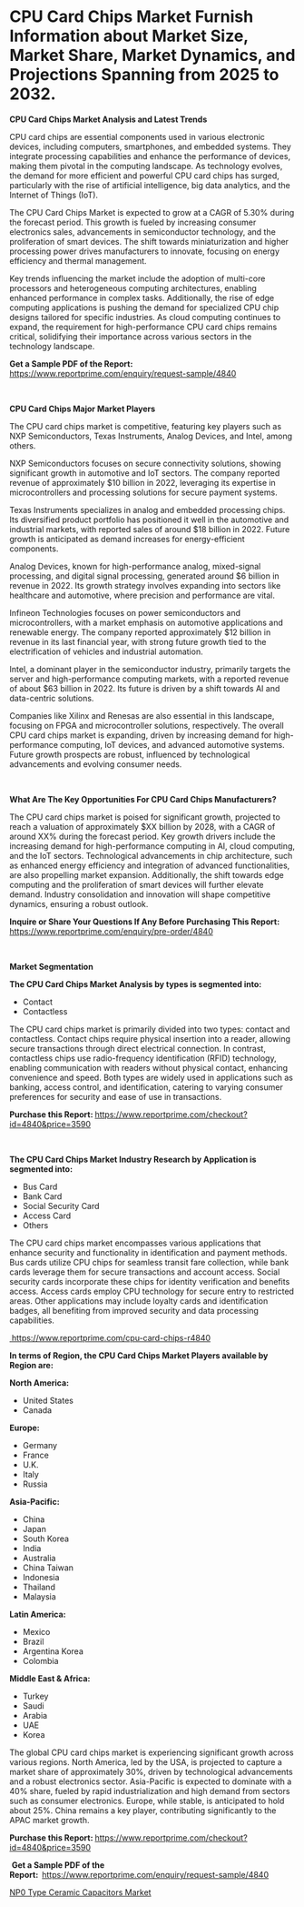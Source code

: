 <p><h1>CPU Card Chips Market Furnish Information about Market Size, Market Share, Market Dynamics, and Projections Spanning from 2025 to 2032.</h1></p><p><strong>CPU Card Chips Market Analysis and Latest Trends</strong></p>
<p><p>CPU card chips are essential components used in various electronic devices, including computers, smartphones, and embedded systems. They integrate processing capabilities and enhance the performance of devices, making them pivotal in the computing landscape. As technology evolves, the demand for more efficient and powerful CPU card chips has surged, particularly with the rise of artificial intelligence, big data analytics, and the Internet of Things (IoT).</p><p>The CPU Card Chips Market is expected to grow at a CAGR of 5.30% during the forecast period. This growth is fueled by increasing consumer electronics sales, advancements in semiconductor technology, and the proliferation of smart devices. The shift towards miniaturization and higher processing power drives manufacturers to innovate, focusing on energy efficiency and thermal management. </p><p>Key trends influencing the market include the adoption of multi-core processors and heterogeneous computing architectures, enabling enhanced performance in complex tasks. Additionally, the rise of edge computing applications is pushing the demand for specialized CPU chip designs tailored for specific industries. As cloud computing continues to expand, the requirement for high-performance CPU card chips remains critical, solidifying their importance across various sectors in the technology landscape.</p></p>
<p><strong>Get a Sample PDF of the Report:&nbsp;</strong> <a href="https://www.reportprime.com/enquiry/request-sample/4840?utm_campaign=2992&utm_medium=2&utm_source=Github&utm_content=ia&utm_term=19032025&utm_id=cpu-card-chips">https://www.reportprime.com/enquiry/request-sample/4840</a></p>
<p>&nbsp;</p>
<p><strong>CPU Card Chips Major Market Players</strong></p>
<p><p>The CPU card chips market is competitive, featuring key players such as NXP Semiconductors, Texas Instruments, Analog Devices, and Intel, among others. </p><p>NXP Semiconductors focuses on secure connectivity solutions, showing significant growth in automotive and IoT sectors. The company reported revenue of approximately $10 billion in 2022, leveraging its expertise in microcontrollers and processing solutions for secure payment systems.</p><p>Texas Instruments specializes in analog and embedded processing chips. Its diversified product portfolio has positioned it well in the automotive and industrial markets, with reported sales of around $18 billion in 2022. Future growth is anticipated as demand increases for energy-efficient components.</p><p>Analog Devices, known for high-performance analog, mixed-signal processing, and digital signal processing, generated around $6 billion in revenue in 2022. Its growth strategy involves expanding into sectors like healthcare and automotive, where precision and performance are vital.</p><p>Infineon Technologies focuses on power semiconductors and microcontrollers, with a market emphasis on automotive applications and renewable energy. The company reported approximately $12 billion in revenue in its last financial year, with strong future growth tied to the electrification of vehicles and industrial automation.</p><p>Intel, a dominant player in the semiconductor industry, primarily targets the server and high-performance computing markets, with a reported revenue of about $63 billion in 2022. Its future is driven by a shift towards AI and data-centric solutions.</p><p>Companies like Xilinx and Renesas are also essential in this landscape, focusing on FPGA and microcontroller solutions, respectively. The overall CPU card chips market is expanding, driven by increasing demand for high-performance computing, IoT devices, and advanced automotive systems. Future growth prospects are robust, influenced by technological advancements and evolving consumer needs.</p></p>
<p>&nbsp;</p>
<p><strong>What Are The Key Opportunities For CPU Card Chips Manufacturers?</strong></p>
<p><p>The CPU card chips market is poised for significant growth, projected to reach a valuation of approximately $XX billion by 2028, with a CAGR of around XX% during the forecast period. Key growth drivers include the increasing demand for high-performance computing in AI, cloud computing, and the IoT sectors. Technological advancements in chip architecture, such as enhanced energy efficiency and integration of advanced functionalities, are also propelling market expansion. Additionally, the shift towards edge computing and the proliferation of smart devices will further elevate demand. Industry consolidation and innovation will shape competitive dynamics, ensuring a robust outlook.</p></p>
<p><strong>Inquire or Share Your Questions If Any Before Purchasing This Report:</strong> <a href="https://www.reportprime.com/enquiry/pre-order/4840?utm_campaign=2992&utm_medium=2&utm_source=Github&utm_content=ia&utm_term=19032025&utm_id=cpu-card-chips">https://www.reportprime.com/enquiry/pre-order/4840</a></p>
<p>&nbsp;</p>
<p><strong>Market Segmentation</strong></p>
<p><strong>The CPU Card Chips Market Analysis by types is segmented into:</strong></p>
<p><ul><li>Contact</li><li>Contactless</li></ul></p>
<p><p>The CPU card chips market is primarily divided into two types: contact and contactless. Contact chips require physical insertion into a reader, allowing secure transactions through direct electrical connection. In contrast, contactless chips use radio-frequency identification (RFID) technology, enabling communication with readers without physical contact, enhancing convenience and speed. Both types are widely used in applications such as banking, access control, and identification, catering to varying consumer preferences for security and ease of use in transactions.</p></p>
<p><strong>Purchase this Report:&nbsp;</strong><a href="https://www.reportprime.com/checkout?id=4840&price=3590&utm_campaign=2992&utm_medium=2&utm_source=Github&utm_content=ia&utm_term=19032025&utm_id=cpu-card-chips">https://www.reportprime.com/checkout?id=4840&price=3590</a></p>
<p>&nbsp;</p>
<p><strong>The CPU Card Chips Market Industry Research by Application is segmented into:</strong></p>
<p><ul><li>Bus Card</li><li>Bank Card</li><li>Social Security Card</li><li>Access Card</li><li>Others</li></ul></p>
<p><p>The CPU card chips market encompasses various applications that enhance security and functionality in identification and payment methods. Bus cards utilize CPU chips for seamless transit fare collection, while bank cards leverage them for secure transactions and account access. Social security cards incorporate these chips for identity verification and benefits access. Access cards employ CPU technology for secure entry to restricted areas. Other applications may include loyalty cards and identification badges, all benefiting from improved security and data processing capabilities.</p></p>
<p><a href="https://www.reportprime.com/cpu-card-chips-r4840?utm_campaign=2992&utm_medium=2&utm_source=Github&utm_content=ia&utm_term=19032025&utm_id=cpu-card-chips">&nbsp;https://www.reportprime.com/cpu-card-chips-r4840</a></p>
<p><strong>In terms of Region, the CPU Card Chips Market Players available by Region are:</strong></p>
<p>
    <p> <strong> North America: </strong>
        <ul>
            <li>United States</li>
            <li>Canada</li>
        </ul>
        </p> 
    <p> <strong> Europe: </strong>
        <ul>
            <li>Germany</li>
            <li>France</li>
            <li>U.K.</li>
            <li>Italy</li>
            <li>Russia</li>
        </ul>
        </p> 
    <p> <strong> Asia-Pacific: </strong>
        <ul>
            <li>China</li>
            <li>Japan</li>
            <li>South Korea</li>
            <li>India</li>
            <li>Australia</li>
            <li>China Taiwan</li>
            <li>Indonesia</li>
            <li>Thailand</li>
            <li>Malaysia</li>
        </ul>
        </p> 
    <p> <strong> Latin America: </strong>
        <ul>
            <li>Mexico</li>
            <li>Brazil</li>
            <li>Argentina Korea</li>
            <li>Colombia</li>
        </ul>
        </p> 
    <p> <strong> Middle East & Africa: </strong>
        <ul>
            <li>Turkey</li>
            <li>Saudi</li>
            <li>Arabia</li>
            <li>UAE</li>
            <li>Korea</li>
        </ul>
    </p>
    </p>
<p><p>The global CPU card chips market is experiencing significant growth across various regions. North America, led by the USA, is projected to capture a market share of approximately 30%, driven by technological advancements and a robust electronics sector. Asia-Pacific is expected to dominate with a 40% share, fueled by rapid industrialization and high demand from sectors such as consumer electronics. Europe, while stable, is anticipated to hold about 25%. China remains a key player, contributing significantly to the APAC market growth.</p></p>
<p><strong>Purchase this Report: </strong><a href="https://www.reportprime.com/checkout?id=4840&price=3590&utm_campaign=2992&utm_medium=2&utm_source=Github&utm_content=ia&utm_term=19032025&utm_id=cpu-card-chips">https://www.reportprime.com/checkout?id=4840&price=3590</a></p>
<p>&nbsp;<strong>Get a Sample PDF of the Report:&nbsp;&nbsp;</strong><a href="https://www.reportprime.com/enquiry/request-sample/4840?utm_campaign=2992&utm_medium=2&utm_source=Github&utm_content=ia&utm_term=19032025&utm_id=cpu-card-chips">https://www.reportprime.com/enquiry/request-sample/4840</a></p>
<p><strong></strong></p>
<p><p><a href="https://github.com/stephaniwo144/Market-Research-Report-List-1/blob/main/np0-type-ceramic-capacitors-market.md?utm_campaign=2992&utm_medium=2&utm_source=Github&utm_content=ia&utm_term=19032025&utm_id=cpu-card-chips">NP0 Type Ceramic Capacitors Market</a></p></p>